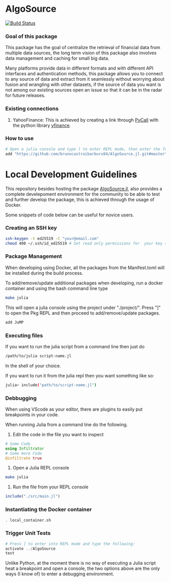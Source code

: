# AlgoSource

[![Build Status](https://github.com/brunocastroibarburu94/AlgoSource.jl/actions/workflows/CI.yml/badge.svg?branch=main)](https://github.com/brunocastroibarburu94/AlgoSource.jl/actions/workflows/CI.yml?query=branch%3Amain)

### Goal of this package
This package has the goal of centralize the retrieval of financial data from multiple data sources, the long term vision of this package also involves data management and caching for small big data.

Many platforms provide data in different formats and with different API interfaces and authentication methods, this package allows you to connect to any source of data and extract from it seamlessly without worrying about fusion and wrangling with other datasets, if the source of data you want is not among our existing sources open an issue so that it can be in the radar for future releases.

### Existing connections
1. YahooFinance: This is achieved by creating a link through [PyCall](https://github.com/JuliaPy/PyCall.jl) with  the python library [yfinance](https://github.com/ranaroussi/yfinance).

### How to use

```julia
# Open a julia console and type ] to enter REPL mode, then enter the following to add the package to your project:
add "https://github.com/brunocastroibarburu94/AlgoSource.jl.git#master"
```


# Local Development Guidelines
This repository besides hosting the package [AlgoSource.jl](https://github.com/brunocastroibarburu94/AlgoSource.jl), also provides a complete develepoment environment for the community to be able to test and further develop the package, this is achieved through the usage of Docker.

Some snippets of code below can be useful for novice users.

### Creating an SSH key
```bash
ssh-keygen -t ed25519 -C "your@email.com"
chmod 400 ~/.ssh/id_ed25519 # Set read only permissions for  your key (surface it in /root/.ssh) it saves time as is the default configuration.
```

### Package Management ###
When developing using Docker, all the packages from the Manifest.toml will be installed during the build process.

To add/remove/update additional packages when developing, run a docker container and using the bash command line type
```bash
make julia
```
This will open a julia console using the project under "./project/". Press "]" to open the Pkg REPL and then proceed to add/remove/update packages.
```bash
add JuMP
```

### Executing files
If you want to run the julia script from a command line then just do
```bash
/path/to/julia script-name.jl
```
In the shell of your choice.

If you want to run it from the julia repl then you want something like so:
```bash
julia> include("path/to/script-name.jl")
```

### Debbugging
When using VScode as your editor, there are plugins to easily put breakpoints in your code.<br>

When running Julia from a command line do the following.
1. Edit the code in the file you want to inspect
```julia
# Some Code 
using Infiltrator
# Some more Code
@infiltrate true 
```
1. Open a Julia REPL console
```bash
make julia
```
1. Run the file from your REPL console
```julia
include("./src/main.jl")
```


### Instantiating the Docker container
```bash
. local_container.sh
```


### Trigger Unit Tests
```julia
# Press ] to enter into REPL mode and type the following:
activate ../AlgoSource
test
```


Unlike Python, at the moment there is no way of executing a Julia script heat a breakpoint and open a console, the two options above are the only ways (I know of) to enter a debugging environment.